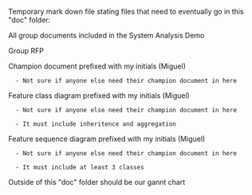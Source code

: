 Temporary mark down file stating files that need to eventually go in this "doc" folder:

   All group documents included in the System Analysis Demo

   Group RFP
   
   Champion document prefixed with my initials (Miguel)
   
      - Not sure if anyone else need their champion document in here
      
   Feature class diagram prefixed with my initials (Miguel)
   
      - Not sure if anyone else need their champion document in here
      
      - It must include inheritence and aggregation
      
   Feature sequence diagram prefixed with my initials (Miguel)
   
      - Not sure if anyone else need their champion document in here
      
      - It must include at least 3 classes
   
   
   Outside of this "doc" folder should be our gannt chart
